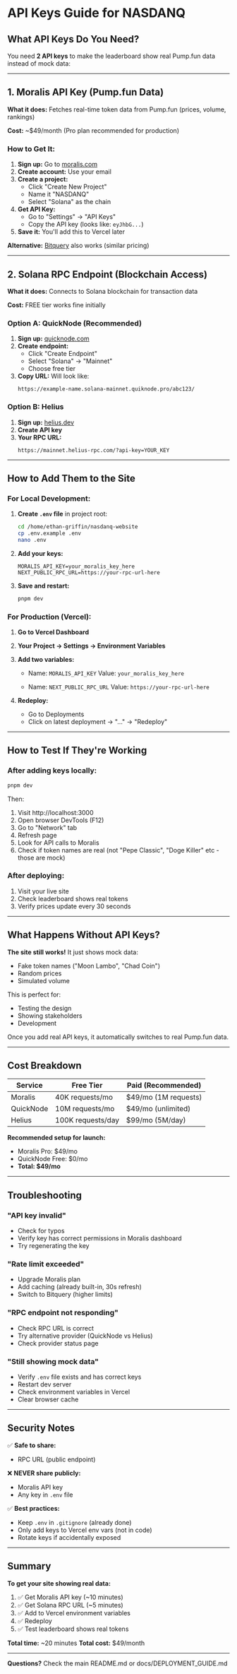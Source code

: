 # API Keys Guide for NASDANQ

## What API Keys Do You Need?

You need **2 API keys** to make the leaderboard show real Pump.fun data instead of mock data:

---

## 1. Moralis API Key (Pump.fun Data)

**What it does:** Fetches real-time token data from Pump.fun (prices, volume, rankings)

**Cost:** ~$49/month (Pro plan recommended for production)

### How to Get It:

1. **Sign up:** Go to [moralis.com](https://moralis.com)
2. **Create account:** Use your email
3. **Create a project:**
   - Click "Create New Project"
   - Name it "NASDANQ"
   - Select "Solana" as the chain
4. **Get API Key:**
   - Go to "Settings" → "API Keys"
   - Copy the API key (looks like: `eyJhbG...`)
5. **Save it:** You'll add this to Vercel later

**Alternative:** [Bitquery](https://bitquery.io/) also works (similar pricing)

---

## 2. Solana RPC Endpoint (Blockchain Access)

**What it does:** Connects to Solana blockchain for transaction data

**Cost:** FREE tier works fine initially

### Option A: QuickNode (Recommended)

1. **Sign up:** [quicknode.com](https://www.quicknode.com/)
2. **Create endpoint:**
   - Click "Create Endpoint"
   - Select "Solana" → "Mainnet"
   - Choose free tier
3. **Copy URL:** Will look like:
   ```
   https://example-name.solana-mainnet.quiknode.pro/abc123/
   ```

### Option B: Helius

1. **Sign up:** [helius.dev](https://www.helius.dev/)
2. **Create API key**
3. **Your RPC URL:**
   ```
   https://mainnet.helius-rpc.com/?api-key=YOUR_KEY
   ```

---

## How to Add Them to the Site

### For Local Development:

1. **Create `.env` file** in project root:
   ```bash
   cd /home/ethan-griffin/nasdanq-website
   cp .env.example .env
   nano .env
   ```

2. **Add your keys:**
   ```env
   MORALIS_API_KEY=your_moralis_key_here
   NEXT_PUBLIC_RPC_URL=https://your-rpc-url-here
   ```

3. **Save and restart:**
   ```bash
   pnpm dev
   ```

### For Production (Vercel):

1. **Go to Vercel Dashboard**
2. **Your Project → Settings → Environment Variables**
3. **Add two variables:**
   - Name: `MORALIS_API_KEY`
     Value: `your_moralis_key_here`

   - Name: `NEXT_PUBLIC_RPC_URL`
     Value: `https://your-rpc-url-here`

4. **Redeploy:**
   - Go to Deployments
   - Click on latest deployment → "..." → "Redeploy"

---

## How to Test If They're Working

### After adding keys locally:

```bash
pnpm dev
```

Then:
1. Visit http://localhost:3000
2. Open browser DevTools (F12)
3. Go to "Network" tab
4. Refresh page
5. Look for API calls to Moralis
6. Check if token names are real (not "Pepe Classic", "Doge Killer" etc - those are mock)

### After deploying:

1. Visit your live site
2. Check leaderboard shows real tokens
3. Verify prices update every 30 seconds

---

## What Happens Without API Keys?

**The site still works!** It just shows mock data:
- Fake token names ("Moon Lambo", "Chad Coin")
- Random prices
- Simulated volume

This is perfect for:
- Testing the design
- Showing stakeholders
- Development

Once you add real API keys, it automatically switches to real Pump.fun data.

---

## Cost Breakdown

| Service | Free Tier | Paid (Recommended) |
|---------|-----------|-------------------|
| Moralis | 40K requests/mo | $49/mo (1M requests) |
| QuickNode | 10M requests/mo | $49/mo (unlimited) |
| Helius | 100K requests/day | $99/mo (5M/day) |

**Recommended setup for launch:**
- Moralis Pro: $49/mo
- QuickNode Free: $0/mo
- **Total: $49/mo**

---

## Troubleshooting

### "API key invalid"
- Check for typos
- Verify key has correct permissions in Moralis dashboard
- Try regenerating the key

### "Rate limit exceeded"
- Upgrade Moralis plan
- Add caching (already built-in, 30s refresh)
- Switch to Bitquery (higher limits)

### "RPC endpoint not responding"
- Check RPC URL is correct
- Try alternative provider (QuickNode vs Helius)
- Check provider status page

### "Still showing mock data"
- Verify `.env` file exists and has correct keys
- Restart dev server
- Check environment variables in Vercel
- Clear browser cache

---

## Security Notes

✅ **Safe to share:**
- RPC URL (public endpoint)

❌ **NEVER share publicly:**
- Moralis API key
- Any key in `.env` file

✅ **Best practices:**
- Keep `.env` in `.gitignore` (already done)
- Only add keys to Vercel env vars (not in code)
- Rotate keys if accidentally exposed

---

## Summary

**To get your site showing real data:**

1. ✅ Get Moralis API key (~10 minutes)
2. ✅ Get Solana RPC URL (~5 minutes)
3. ✅ Add to Vercel environment variables
4. ✅ Redeploy
5. ✅ Test leaderboard shows real tokens

**Total time:** ~20 minutes
**Total cost:** $49/month

---

**Questions?** Check the main README.md or docs/DEPLOYMENT_GUIDE.md

